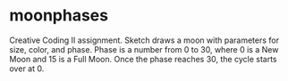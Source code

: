 # moonphases
Creative Coding II assignment. Sketch draws a moon with parameters for size, color, and phase. Phase is a number from 0 to 30, where 0 is a New Moon and 15 is a Full Moon. Once the phase reaches 30, the cycle starts over at 0.